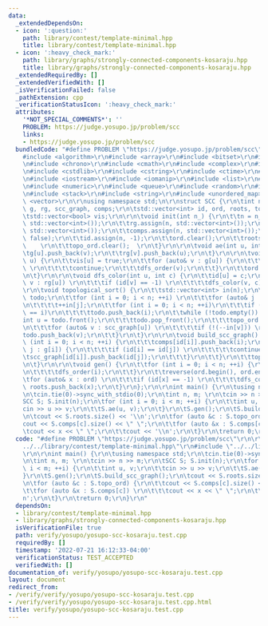 ```yaml
---
data:
  _extendedDependsOn:
  - icon: ':question:'
    path: library/contest/template-minimal.hpp
    title: library/contest/template-minimal.hpp
  - icon: ':heavy_check_mark:'
    path: library/graphs/strongly-connected-components-kosaraju.hpp
    title: library/graphs/strongly-connected-components-kosaraju.hpp
  _extendedRequiredBy: []
  _extendedVerifiedWith: []
  _isVerificationFailed: false
  _pathExtension: cpp
  _verificationStatusIcon: ':heavy_check_mark:'
  attributes:
    '*NOT_SPECIAL_COMMENTS*': ''
    PROBLEM: https://judge.yosupo.jp/problem/scc
    links:
    - https://judge.yosupo.jp/problem/scc
  bundledCode: "#define PROBLEM \"https://judge.yosupo.jp/problem/scc\"\r\n\r\n\r\n\
    #include <algorithm>\r\n#include <array>\r\n#include <bitset>\r\n#include <cassert>\r\
    \n#include <chrono>\r\n#include <cmath>\r\n#include <complex>\r\n#include <cstdio>\r\
    \n#include <cstdlib>\r\n#include <cstring>\r\n#include <ctime>\r\n#include <deque>\r\
    \n#include <iostream>\r\n#include <iomanip>\r\n#include <list>\r\n#include <map>\r\
    \n#include <numeric>\r\n#include <queue>\r\n#include <random>\r\n#include <set>\r\
    \n#include <stack>\r\n#include <string>\r\n#include <unordered_map>\r\n#include\
    \ <vector>\r\n\r\nusing namespace std;\n\r\nstruct SCC {\r\n\tint n; \r\n\tstd::vector<std::vector<int>>\
    \ g, rg, scc_graph, comps;\r\n\tstd::vector<int> id, ord, roots, topo_ord;\r\n\
    \tstd::vector<bool> vis;\r\n\r\n\tvoid init(int n_) {\r\n\t\tn = n_;\r\n\t\tg.assign(n,\
    \ std::vector<int>());\r\n\t\trg.assign(n, std::vector<int>());\r\n\t\tscc_graph.assign(n,\
    \ std::vector<int>());\r\n\t\tcomps.assign(n, std::vector<int>());\r\n\t\tvis.assign(n,\
    \ false);\r\n\t\tid.assign(n, -1);\r\n\t\tord.clear();\r\n\t\troots.clear(); \
    \    \r\n\t\ttopo_ord.clear();  \r\n\t}\r\n\r\n\tvoid ae(int u, int v) {\r\n\t\
    \tg[u].push_back(v);\r\n\t\trg[v].push_back(u);\r\n\t}\r\n\r\n\tvoid dfs_order(int\
    \ u) {\r\n\t\tvis[u] = true;\r\n\t\tfor (auto& v : g[u]) {\r\n\t\t\tif (vis[v])\
    \ \r\n\t\t\t\tcontinue;\r\n\t\t\tdfs_order(v);\r\n\t\t}\r\n\t\tord.push_back(u);\r\
    \n\t}\r\n\r\n\tvoid dfs_color(int u, int c) {\r\n\t\tid[u] = c;\r\n\t\tfor (int&\
    \ v : rg[u]) \r\n\t\t\tif (id[v] == -1) \r\n\t\t\t\tdfs_color(v, c);\r\n\t}\r\n\
    \r\n\tvoid topological_sort() {\r\n\t\tstd::vector<int> in(n);\r\n\t\tstd::list<int>\
    \ todo;\r\n\t\tfor (int i = 0; i < n; ++i) \r\n\t\t\tfor (auto& j : scc_graph[i])\r\
    \n\t\t\t\t++in[j];\r\n\t\tfor (int i = 0; i < n; ++i)\r\n\t\t\tif (!in[i] && id[i]\
    \ == i)\r\n\t\t\t\ttodo.push_back(i);\r\n\t\twhile (!todo.empty()) {\r\n\t\t\t\
    int u = todo.front();\r\n\t\t\ttodo.pop_front();\r\n\t\t\ttopo_ord.push_back(u);\r\
    \n\t\t\tfor (auto& v : scc_graph[u]) \r\n\t\t\t\tif (!(--in[v])) \r\n\t\t\t\t\t\
    todo.push_back(v);\r\n\t\t}\r\n\t}\r\n\r\n\tvoid build_scc_graph() {\r\n\t\tfor\
    \ (int i = 0; i < n; ++i) {\r\n\t\t\tcomps[id[i]].push_back(i);\r\n\t\t\tfor (auto&\
    \ j : g[i]) {\r\n\t\t\t\tif (id[i] == id[j]) \r\n\t\t\t\t\tcontinue;\r\n\t\t\t\
    \tscc_graph[id[i]].push_back(id[j]);\r\n\t\t\t}\r\n\t\t}\r\n\t\ttopological_sort();\r\
    \n\t}\r\n\r\n\tvoid gen() {\r\n\t\tfor (int i = 0; i < n; ++i) {\r\n\t\t\tif (!vis[i])\r\
    \n\t\t\t\tdfs_order(i);\r\n\t\t}\r\n\t\treverse(ord.begin(), ord.end());\r\n\t\
    \tfor (auto& x : ord) \r\n\t\t\tif (id[x] == -1) \r\n\t\t\t\tdfs_color(x, x),\
    \ roots.push_back(x);\r\n\t}\r\n};\r\n\r\nint main() {\r\n\tusing namespace std;\r\
    \n\tcin.tie(0)->sync_with_stdio(0);\r\n\tint n, m; \r\n\tcin >> n >> m;\r\n\t\
    SCC S; S.init(n);\r\n\tfor (int i = 0; i < m; ++i) {\r\n\t\tint u, v;\r\n\t\t\
    cin >> u >> v;\r\n\t\tS.ae(u, v);\r\n\t}\r\n\tS.gen();\r\n\tS.build_scc_graph();\r\
    \n\tcout << S.roots.size() << '\\n';\r\n\tfor (auto &c : S.topo_ord) {\r\n\t\t\
    cout << S.comps[c].size() << \" \";\r\n\t\tfor (auto &x : S.comps[c]) \r\n\t\t\
    \tcout << x << \" \";\r\n\t\tcout << '\\n';\r\n\t}\r\n\treturn 0;\r\n}\r\n"
  code: "#define PROBLEM \"https://judge.yosupo.jp/problem/scc\"\r\n\r\n#include \"\
    ../../library/contest/template-minimal.hpp\"\r\n#include \"../../library/graphs/strongly-connected-components-kosaraju.hpp\"\
    \r\n\r\nint main() {\r\n\tusing namespace std;\r\n\tcin.tie(0)->sync_with_stdio(0);\r\
    \n\tint n, m; \r\n\tcin >> n >> m;\r\n\tSCC S; S.init(n);\r\n\tfor (int i = 0;\
    \ i < m; ++i) {\r\n\t\tint u, v;\r\n\t\tcin >> u >> v;\r\n\t\tS.ae(u, v);\r\n\t\
    }\r\n\tS.gen();\r\n\tS.build_scc_graph();\r\n\tcout << S.roots.size() << '\\n';\r\
    \n\tfor (auto &c : S.topo_ord) {\r\n\t\tcout << S.comps[c].size() << \" \";\r\n\
    \t\tfor (auto &x : S.comps[c]) \r\n\t\t\tcout << x << \" \";\r\n\t\tcout << '\\\
    n';\r\n\t}\r\n\treturn 0;\r\n}\r\n"
  dependsOn:
  - library/contest/template-minimal.hpp
  - library/graphs/strongly-connected-components-kosaraju.hpp
  isVerificationFile: true
  path: verify/yosupo/yosupo-scc-kosaraju.test.cpp
  requiredBy: []
  timestamp: '2022-07-21 16:12:33-04:00'
  verificationStatus: TEST_ACCEPTED
  verifiedWith: []
documentation_of: verify/yosupo/yosupo-scc-kosaraju.test.cpp
layout: document
redirect_from:
- /verify/verify/yosupo/yosupo-scc-kosaraju.test.cpp
- /verify/verify/yosupo/yosupo-scc-kosaraju.test.cpp.html
title: verify/yosupo/yosupo-scc-kosaraju.test.cpp
---
```

